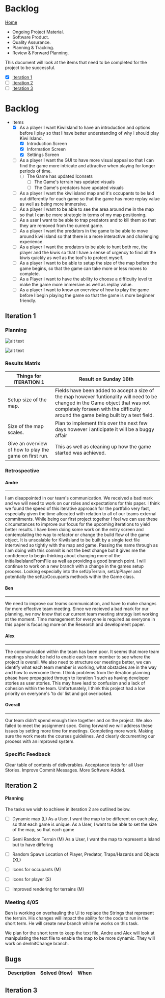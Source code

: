 # Backlog
[Home](./README.md)

- Ongoing Project Material.
- Software Product.
- Quality Assurance.
- Planning & Tracking.
- Review & Forward Planning.

This document will look at the items that need to be completed for the project to be successful.

- [x] [Iteration 1](##iteration-1)
- [ ] [Iteration 2](##iteration-2)
- [ ] [Iteration 3](##iteration-3)

# Backlog
- Items
  - [x] As a player I want KiwiIsland to have an introduction and options before I play so that I have better understanding of why I should play Kiwi Island.
    - [x] Introduction Screen
    - [x] Information Screen
    - [x] Settings Screen
  - [ ] As a player I want the GUI to have more visual appeal so that I can find the game more intricate and attractive when playing for longer periods of time.
    - [ ] The Game has updated Iconsets
      - [ ] The Game's terrain has updated visuals
      - [ ] The Game's predators have updated visuals
  - [ ] As a player I want the kiwi island map and it's occupants to be laid out differently for each game so that the game has more replay value as well as being more immersive.
  - [ ] As a player I want to be able to see the area around me in the map so that I can be more strategic in terms of my map positioning.
  - [ ] As a user I want to be able to trap predators and to kill them so that they are removed from the current game.
  - [ ] As a player I want the predators in the game to be able to move around kiwi island so that there is a more interactive and challenging experience.
  - [ ] As a player I want the predators to be able to hunt both me, the player and the kiwis so that I have a sense of urgency to find all the kiwis quickly as well as the tool's to protect myself.
  - [ ] As a player I want to be able to setup the size of the map before the game begins, so that the game can take more or less moves to complete.
  - [ ] As a Player i want to have the ability to choose a difficulty level to make the game more immersive as well as replay value.
  - [ ] As a player I want to know an overview of how to play the game before I begin playing the game so that the game is more beginner friendly.
  
## Iteration 1

### Planning 

![alt text](./images/image1.png "Class Diagram")

![alt text](./images/image2.png "Class Diagram 2")


### Results Matrix
|Things for ITERATION 1| Result on Sunday 16th |
|---|---|
| Setup size of the map.| Fields have been added to accept a size of the map however funtionality will need to be changed in the Game object that was not completely forseen with the difficulty around the game being built by a text field.|
| Size of the map scales.| Plan to implement this over the next few days however i anticipate it will be a buggy affair|
| Give an overview of how to play the game on first run.| This as well as cleaning up how the game started was achieved. |

### Retrospective

#### Andre
---
I am disappointed in our team's communication. We received a bad mark and we will need to work on our roles and expectations for this paper. I think we found the speed of this iterative approach for the portfolio very fast, especially given the time allocated with relation to all of our teams external commitments. While being our first project together I feel we can use these circumstances to improve our focus for the upcoming iterations to yield better results. I have been doing some work on the entry screen and contemplating the way to refactor or change the build flow of the game object. It is unscalable for KiwiIsland to be built by a single text file intertwined so tightly with the map and game. Passing the name through as I am doing with this commit is not the best change but it gives me the confidence to begin thinking about changing more of the initialiseIslandFromFile as well as providing a good branch point. I will continue to work on a new branch with a change in the games setup process. Looking especially into the setUpTerrain, setUpPlayer and potentially the setUpOccupants methods within the Game class. 
#### Ben
---
We need to improve our teams communication, and have to make changes for more effective team meeting. Since we recieved a bad mark for our planning, we now know that our current team meeting strategy isnt working at the moment. Time management for everyone is required as everyone in this paper is focusing more on the Research and development paper.

#### Alex
---
The communication within the team has been poor. It seems that more team meetings should be held to enable each team member to see where the project is overall. We also need to structure our meetings better, we can identify what each team member is working, what obstacles are in the way and how to overcome them. I think problems from the iteration planning phase have propagated through to iteration 1 such as having developer stories as user stories. This may have lead to confusion and a lack of cohesion within the team. Unfortunately, I think this project had a low priority on everyone's 'to do' list and got overlooked.

#### Overall
---
Our team didn't spend enough time together and on the project. We also failed to meet the assignment spec. Going forward we will address these issues by setting more time for meetings. Completing more work. Making sure the work meets the courses guidelines. And clearly documenting our process with an improved system.

### Specific Feedback
Clear table of contents of deliverables.
Acceptance tests for all User Stories.
Improve Commit Messages.
More Software Added.

## Iteration 2

#### Planning

The tasks we wish to achieve in iteration 2 are outlined below.

- [ ] Dynamic map (L)
  As a User, I want the map to be different on each play, so that each game is unique.
  As a User, I want to be able to set the size of the map, so that each game 

- [ ] Semi Random Terrain (M)
  As a User, I want the map to represent a Island but to have differing

- [ ] Random Spawn Location of Player, Predator, Traps/Hazards and Objects (XL)

- [ ] Icons for occupants (M)

- [ ] Icons for player (S)

- [ ] Improved rendering for terrains (M)

### Meeting 4/05

Ben is working on overhauling the UI to replace the Strings that represent the terrain. His changes will impact the ability for the code to run in the short term. He will create new branch while he works on this task.

We plan for the short term to keep the text file, Andre and Alex will look at manipulating the text file to enable the map to be more dynamic. They will work on devInitChange branch.

## Bugs

Description | Solved (How) | When
--- | --- | ---

## Iteration 3
